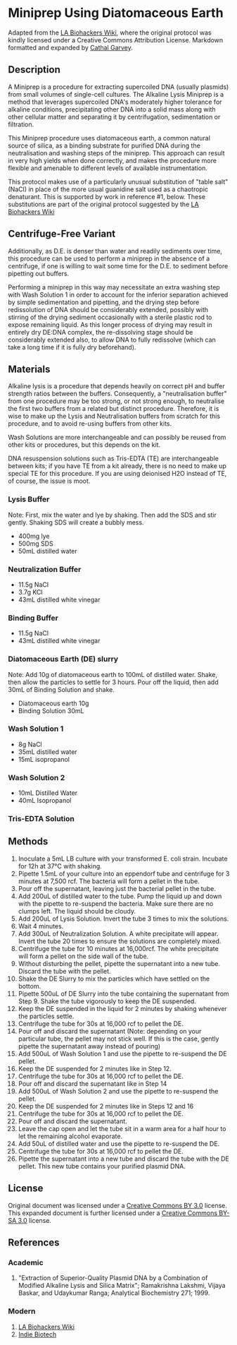 # Miniprep Using Diatomaceous Earth
Adapted from the [LA Biohackers Wiki][], where the original protocol was kindly licensed under a Creative Commons Attribution License.
Markdown formatted and expanded by [Cathal Garvey][].

## Description
A Miniprep is a procedure for extracting supercoiled DNA (usually plasmids) from small volumes of single-cell cultures. The Alkaline Lysis Miniprep is a method that leverages supercoiled DNA's moderately higher tolerance for alkaline conditions, precipitating other DNA into a solid mass along with other cellular matter and separating it by centrifugation, sedimentation or filtration.

This Miniprep procedure uses diatomaceous earth, a common natural source of silica, as a binding substrate for purified DNA during the neutralisation and washing steps of the miniprep. This approach can result in very high yields when done correctly, and makes the procedure more flexible and amenable to different levels of available instrumentation.

This protocol makes use of a particularly unusual substitution of "table salt" (NaCl) in place of the more usual guanidine salt used as a chaotropic denaturant. This is supported by work in reference #1, below. These substitutions are part of the original protocol suggested by the [LA Biohackers Wiki][]

## Centrifuge-Free Variant
Additionally, as D.E. is denser than water and readily sediments over time, this procedure can be used to perform a miniprep in the absence of a centrifuge, if one is willing to wait some time for the D.E. to sediment before pipetting out buffers.

Performing a miniprep in this way may necessitate an extra washing step with Wash Solution 1 in order to account for the inferior separation achieved by simple sedimentation and pipetting, and the drying step before redissolution of DNA should be considerably extended, possibly with stirring of the drying sediment occasionally with a sterile plastic rod to expose remaining liquid. As this longer process of drying may result in entirely dry DE:DNA complex, the re-dissolving stage should be considerably extended also, to allow DNA to fully redissolve (which can take a long time if it is fully dry beforehand).

## Materials
Alkaline lysis is a procedure that depends heavily on correct pH and buffer strength ratios between the buffers. Consequently, a "neutralisation buffer" from one procedure may be too strong, or not strong enough, to neutralise the first two buffers from a related but distinct procedure. Therefore, it is wise to make up the Lysis and Neutralisation buffers from scratch for this procedure, and to avoid re-using buffers from other kits.

Wash Solutions are more interchangeable and can possibly be reused from other kits or procedures, but this depends on the kit.

DNA resuspension solutions such as Tris-EDTA (TE) are interchangeable between kits; if you have TE from a kit already, there is no need to make up special TE for this procedure. If you are using deionised H2O instead of TE, of course, the issue is moot.

### Lysis Buffer
Note: First, mix the water and lye by shaking. Then add the SDS and stir gently. Shaking SDS will create a bubbly mess.
* 400mg lye
* 500mg SDS
* 50mL distilled water

### Neutralization Buffer
* 11.5g NaCl
* 3.7g KCl
* 43mL distilled white vinegar

### Binding Buffer
* 11.5g NaCl
* 43mL distilled white vinegar

### Diatomaceous Earth (DE) slurry
Note: Add 10g of diatomaceous earth to 100mL of distilled water. Shake, then allow the particles to settle for 3 hours. Pour off the liquid, then add 30mL of Binding Solution and shake.
* Diatomaceous earth 10g
* Binding Solution 30mL

### Wash Solution 1
* 8g NaCl
* 35mL distilled water
* 15mL isopropanol

### Wash Solution 2
* 10mL Distilled Water
* 40mL Isopropanol

### Tris-EDTA Solution

## Methods
1. Inoculate a 5mL LB culture with your transformed E. coli strain. Incubate for 12h at 37°C with shaking.
2. Pipette 1.5mL of your culture into an eppendorf tube and centrifuge for 3 minutes at 7,500 rcf. The bacteria will form a pellet in the tube.
3. Pour off the supernatant, leaving just the bacterial pellet in the tube.
4. Add 200uL of distilled water to the tube. Pump the liquid up and down with the pipette to re-suspend the bacteria. Make sure there are no clumps left. The liquid should be cloudy.
5. Add 200uL of Lysis Solution. Invert the tube 3 times to mix the solutions.
6. Wait 4 minutes.
7. Add 300uL of Neutralization Solution. A white precipitate will appear. Invert the tube 20 times to ensure the solutions are completely mixed.
8. Centrifuge the tube for 10 minutes at 16,000rcf. The white precipitate will form a pellet on the side wall of the tube.
9. Without disturbing the pellet, pipette the supernatant into a new tube. Discard the tube with the pellet.
10. Shake the DE Slurry to mix the particles which have settled on the bottom.
11. Pipette 500uL of DE Slurry into the tube containing the supernatant from Step 9. Shake the tube vigorously to keep the DE suspended.
12. Keep the DE suspended in the liquid for 2 minutes by shaking whenever the particles settle.
13. Centrifuge the tube for 30s at 16,000 rcf to pellet the DE.
14. Pour off and discard the supernatant (Note: depending on your particular tube, the pellet may not stick well. If this is the case, gently pipette the supernatant away instead of pouring)
16. Add 500uL of Wash Solution 1 and use the pipette to re-suspend the DE pellet.
17. Keep the DE suspended for 2 minutes like in Step 12.
18. Centrifuge the tube for 30s at 16,000 rcf to pellet the DE.
19. Pour off and discard the supernatant like in Step 14
20. Add 500uL of Wash Solution 2 and use the pipette to re-suspend the pellet.
21. Keep the DE suspended for 2 minutes like in Steps 12 and 16
22. Centrifuge the tube for 30s at 16,000 rcf to pellet the DE.
23. Pour off and discard the supernatant.
24. Leave the cap open and let the tube sit in a warm area for a half hour to let the remaining alcohol evaporate.
25. Add 50uL of distilled water and use the pipette to re-suspend the DE.
26. Centrifuge the tube for 30s at 16,000 rcf to pellet the DE.
27. Pipette the supernatant into a new tube and discard the tube with the DE pellet. This new tube contains your purified plasmid DNA. 

## License
Original document was licensed under a [Creative Commons BY 3.0][] license.
This expanded document is further licensed under a [Creative Commons BY-SA 3.0][] license.

## References
### Academic
1. "Extraction of Superior-Quality Plasmid DNA by a Combination of Modified Alkaline Lysis and Silica Matrix"; Ramakrishna Lakshmi, Vijaya Baskar, and Udaykumar Ranga; Analytical Biochemistry 271; 1999.

### Modern
1. [LA Biohackers Wiki][]
2. [Indie Biotech][Cathal Garvey]

[LA Biohackers Wiki]: http://wiki.biohackers.la/Miniprep
[Cathal Garvey]: http://biohacking.cathalgarvey.me
[Creative Commons BY 3.0]: https://creativecommons.org/licenses/by/3.0/
[Creative Commons BY-SA 3.0]: https://creativecommons.org/licenses/by-sa/3.0/
